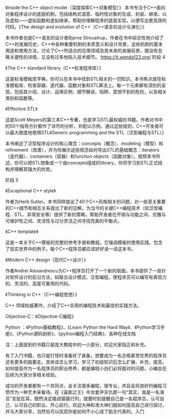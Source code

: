 

《Inside the C++ object model（深度探索C++对象模型）》
本书专注于C++面向对象程序设计的底层机制，包括结构式语意、临时性对象的生成、封装、继承，以及虚拟——虚拟函数和虚拟继承，帮助你理解程序的底层实现，以便写出更高效的代码。《The design and evolution of C++（C++语言的设计与演化）》

本书作者也是C++语言的设计者Bjarne Stroustrup，作者在书中综合性地介绍了C++的发展历史，C++中各种重要机制的本质意义和设计背景，这些机制的基本用途和使用方法，讨论了C++所适合的应用领域及其未来的发展前景，既没有忽略关键性的详情，又没有过多地陷入技术细节。
https://it.wenda123.org/
阶段 4

《The C++ standard library（C++标准程序库）》

这是标准模板库字典，你可以在本书中找到STL相关的一切知识。本书焦点放在标准模板库、检查容器、迭代器、函数对象和STL算法上。每一个元素都有深刻的呈现，包括其介绍、设计、运用实例、细节解说、陷阱、意想不到的危险，以及相关类别和函数等。

《Effective STL》

这是Scott Meyers的第三本C++专著，也是学习STL最权威的书籍。作者对书中的50个指导方针都作了详尽的分析，并配以示例。通过这些规则，C++开发者可以最大限度地使用STL《Generic programming and the STL（泛型编程与STL）》

本书阐述了泛型程序设计的核心理念：concepts（概念）、modeling（模型）和refinement（改善），并为你展示这些观念如何导出STL的基础概念：iterators（迭代器）、containers（容器）和function objects（函数对象）。按照本书所述，你可以把STL想象成一个由concepts组成的library，你将学习到STL正式结构并理解其强大的优势。

阶段 5

《Exceptional C++ style》

作者为Herb Sutter。本书同样提出了40个C++风格相关的问题，对一些至关重要的C++细节和相互关系提出了新的见解，为当今的关键C++编程技术（如泛型编程、STL、异常安全等）提供了新的策略，帮助开发者在开销与功能之间、优雅与可维护性之间、灵活性与过分灵活之间寻找完美的平衡点。

《C++ template》

这是一本关于C++模板的完整的参考手册和教程，它强调模板的使用实践，包含了现实世界中的例子。每个C++程序员都应该好好读一读这本书。

《Modern C++ design（现代C++设计）》

作者Andrei Alexandrescu为C++程序员打开了一个新的局面。本书提供了一些针对软件设计的前沿方法，如联合设计模式、泛型编程，使程序员可以编写有表现力的、灵活的、高度可重用的代码。

《Thinking in C++（C++编程思想）》

C++ 领域权威著作，介绍了C++实用的编程技术和最佳的实践方法。

Objective-C：《Objective-C编程》

Python ：《Python基础教程》、《Learn Python the Hard Way》、《Python学习手册》、《Python源码剖析》、《python编程入门经典》、各种在线文档

注：上面提到的书籍只是庞大教程中的一小部分，欢迎大家指正和补充。

有了入门书籍，也只是打怪时准备好了装备，想要成为一名合格甚至优秀的程序员还有更多的路要走。具体该怎么学习，学习了初级知识后怎么扩展、补充、提高，如何提高作为一名程序员的职业修养，都是编程小白们必将面对的问题，小编会在后续为大家分享相关经验。

成功的开发者都有一个共同点，会关注很多编程，很专业，并且会将良好的编程习惯作为一种艺术来看待。在《喜剧之王》中龙套尹天仇那一句“其实，我是一名演员”言犹在耳，既然决定踏进猿猿行列，就要时刻提醒自己是一名程序员，认可自己、认可自己的职业，开心前行。欢迎大神和准大神们就如何提高自己进行探讨，并与大家分享，当然也可以炫炫你是如何不小心成了励志代表的。入门

